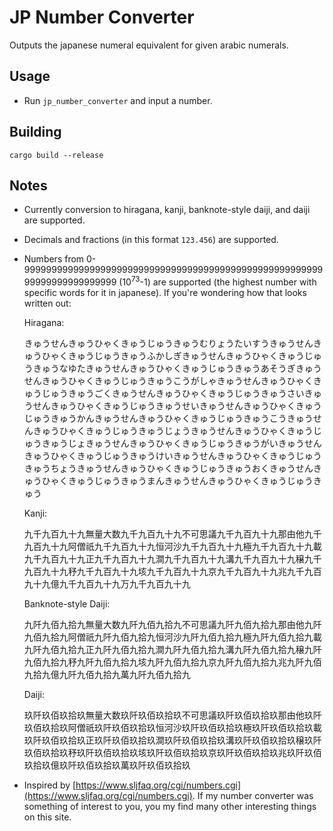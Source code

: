 # JP Number Converter

Outputs the japanese numeral equivalent for given arabic numerals.

## Usage

- Run `jp_number_converter` and input a number.

## Building

```
cargo build --release
```

## Notes

- Currently conversion to hiragana, kanji, banknote-style daiji, and daiji are supported.

- Decimals and fractions (in this format `123.456`) are supported.

- Numbers from 0-999999999999999999999999999999999999999999999999999999999999999999999999 (10<sup>73</sup>-1) are supported (the highest number with specific words for it in japanese). If you're wondering how that looks written out:

    Hiragana:

    きゅうせんきゅうひゃくきゅうじゅうきゅうむりょうたいすうきゅうせんきゅうひゃくきゅうじゅうきゅうふかしぎきゅうせんきゅうひゃくきゅうじゅうきゅうなゆたきゅうせんきゅうひゃくきゅうじゅうきゅうあそうぎきゅうせんきゅうひゃくきゅうじゅうきゅうこうがしゃきゅうせんきゅうひゃくきゅうじゅうきゅうごくきゅうせんきゅうひゃくきゅうじゅうきゅうさいきゅうせんきゅうひゃくきゅうじゅうきゅうせいきゅうせんきゅうひゃくきゅうじゅうきゅうかんきゅうせんきゅうひゃくきゅうじゅうきゅうこうきゅうせんきゅうひゃくきゅうじゅうきゅうじょうきゅうせんきゅうひゃくきゅうじゅうきゅうじょきゅうせんきゅうひゃくきゅうじゅうきゅうがいきゅうせんきゅうひゃくきゅうじゅうきゅうけいきゅうせんきゅうひゃくきゅうじゅうきゅうちょうきゅうせんきゅうひゃくきゅうじゅうきゅうおくきゅうせんきゅうひゃくきゅうじゅうきゅうまんきゅうせんきゅうひゃくきゅうじゅうきゅう

    Kanji:

    九千九百九十九無量大数九千九百九十九不可思議九千九百九十九那由他九千九百九十九阿僧祇九千九百九十九恒河沙九千九百九十九極九千九百九十九載九千九百九十九正九千九百九十九澗九千九百九十九溝九千九百九十九穣九千九百九十九𥝱九千九百九十九垓九千九百九十九京九千九百九十九兆九千九百九十九億九千九百九十九万九千九百九十九

    Banknote-style Daiji:

    九阡九佰九拾九無量大数九阡九佰九拾九不可思議九阡九佰九拾九那由他九阡九佰九拾九阿僧祇九阡九佰九拾九恒河沙九阡九佰九拾九極九阡九佰九拾九載九阡九佰九拾九正九阡九佰九拾九澗九阡九佰九拾九溝九阡九佰九拾九穣九阡九佰九拾九𥝱九阡九佰九拾九垓九阡九佰九拾九京九阡九佰九拾九兆九阡九佰九拾九億九阡九佰九拾九萬九阡九佰九拾九

    Daiji:

    玖阡玖佰玖拾玖無量大数玖阡玖佰玖拾玖不可思議玖阡玖佰玖拾玖那由他玖阡玖佰玖拾玖阿僧祇玖阡玖佰玖拾玖恒河沙玖阡玖佰玖拾玖極玖阡玖佰玖拾玖載玖阡玖佰玖拾玖正玖阡玖佰玖拾玖澗玖阡玖佰玖拾玖溝玖阡玖佰玖拾玖穣玖阡玖佰玖拾玖𥝱玖阡玖佰玖拾玖垓玖阡玖佰玖拾玖京玖阡玖佰玖拾玖兆玖阡玖佰玖拾玖億玖阡玖佰玖拾玖萬玖阡玖佰玖拾玖

- Inspired by [https://www.sljfaq.org/cgi/numbers.cgi](https://www.sljfaq.org/cgi/numbers.cgi). If my number converter was something of interest to you, you my find many other interesting things on this site.